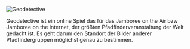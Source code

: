 ![Geodetective]( https://github.com/do1eh/geodetective/blob/main/images%2Fgeoqr.png?raw=true)

Geodetective ist ein online Spiel das für das Jamboree on the Air bzw Jamboree on the internet, der größten Pfadfinderveranstaltung der Welt gedacht ist.
Es geht darum den Standort der Bilder anderer Pfadfindergruppen möglichst genau zu bestimmen. 
